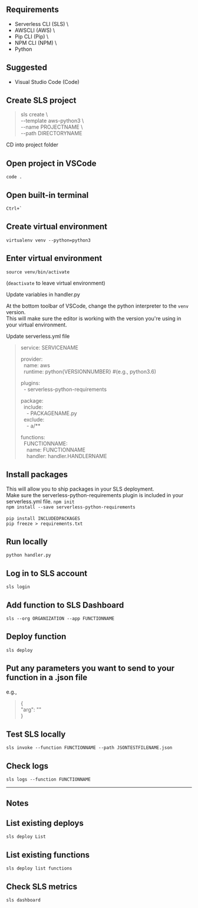 ## Requirements
- Serverless CLI (SLS) \
- AWSCLI (AWS) \
- Pip CLI (Pip) \
- NPM CLI (NPM) \
- Python

## Suggested
- Visual Studio Code (Code)


## Create SLS project
>sls create \\ \
>  --template aws-python3 \\ \
>  --name PROJECTNAME \\ \
>  --path DIRECTORYNAME

CD into project folder

## Open project in VSCode
`code .`

## Open built-in terminal
``Ctrl+` ``

## Create virtual environment
`virtualenv venv --python=python3`

## Enter virtual environment
`source venv/bin/activate`

(`deactivate` to leave virtual environment)

Update variables in handler.py

At the bottom toolbar of VSCode, change the python interpreter to the `venv` version. \
This will make sure the editor is working with the version you're using in your virtual environment.

Update serverless.yml file

>service: SERVICENAME
>
>provider: \
>&nbsp;&nbsp;name: aws \
>&nbsp;&nbsp;runtime: python{VERSIONNUMBER} #(e.g., python3.6)
>
>plugins: \
>&nbsp;&nbsp;\- serverless-python-requirements
>
>package: \
>&nbsp;&nbsp;include: \
>&nbsp;&nbsp;&nbsp;&nbsp;\- PACKAGENAME.py \
>&nbsp;&nbsp;exclude: \
>&nbsp;&nbsp;&nbsp;&nbsp;\- a/**
>
>functions: \
>&nbsp;&nbsp;FUNCTIONNAME: \
>&nbsp;&nbsp;&nbsp;&nbsp;name: FUNCTIONNAME \
>&nbsp;&nbsp;&nbsp;&nbsp;handler: handler.HANDLERNAME


## Install packages
This will allow you to ship packages in your SLS deployment. \
Make sure the serverless-python-requirements plugin is included in your serverless.yml file.
`npm init` \
`npm install --save serverless-python-requirements` \
\
`pip install INCLUDEDPACKAGES` \
`pip freeze > requirements.txt` 

## Run locally
`python handler.py`

## Log in to SLS account
`sls login`

## Add function to SLS Dashboard
`sls --org ORGANIZATION --app FUNCTIONNAME`

## Deploy function
`sls deploy`


## Put any parameters you want to send to your function in a .json file
e.g.,
>{ \
>  "arg": "" \
>}

## Test SLS locally
`sls invoke --function FUNCTIONNAME --path JSONTESTFILENAME.json`

## Check logs
`sls logs --function FUNCTIONNAME`

---
## Notes

## List existing deploys
`sls deploy List`

## List existing functions
`sls deploy list functions`

## Check SLS metrics
`sls dashboard`
